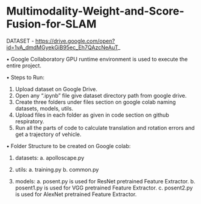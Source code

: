 # Multimodality-Weight-and-Score-Fusion-for-SLAM

DATASET - https://drive.google.com/open?id=1vA_dmdMGyekGiB95ec_Eh7QAzcNeAuT_


•	Google Collaboratory GPU runtime environment is used to execute the entire project.


•	Steps to Run:

1.	Upload dataset on Google Drive.
2.	Open any “.ipynb” file give dataset directory path from google drive.
3.	Create three folders under files section on google colab naming datasets, models, utils.
4.	Upload files in each folder as given in code section on github respiratory.
5.	Run all the parts of code to calculate translation and rotation errors and get a trajectory of vehicle.


•	Folder Structure to be created on Google colab:

1.	datasets:
    a.	apolloscape.py
    
2.	utils:
    a.	training.py
    b.	common.py
    
3.	models:
    a.	posent.py is used for ResNet pretrained Feature Extractor.
    b.	posent1.py is used for VGG pretrained Feature Extractor.
    c.	posent2.py is used for AlexNet pretrained Feature Extractor.

